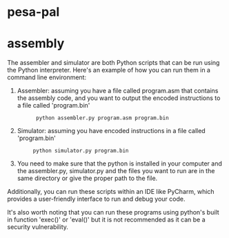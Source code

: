 # pesa-pal
# assembly
The assembler and simulator are both Python scripts that can be run using the Python interpreter. Here's an example of how you can run them in a command line environment:

1. Assembler: assuming you have a file called program.asm that contains the assembly code, and you want to output the encoded instructions to a file called 'program.bin'

             python assembler.py program.asm program.bin

2. Simulator: assuming you have encoded instructions in a file called 'program.bin'

            python simulator.py program.bin

3. You need to make sure that the python is installed in your computer and the assembler.py, simulator.py and the files you want to run are in the same directory or give the proper path to the file.

Additionally, you can run these scripts within an IDE like PyCharm, which provides a user-friendly interface to run and debug your code.

It's also worth noting that you can run these programs using python's built in function 'exec()' or 'eval()' but it is not recommended as it can be a security vulnerability.

